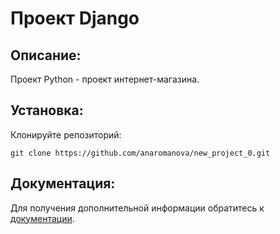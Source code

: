 # Проект Django

## Описание:

Проект Python - проект интернет-магазина.

## Установка:

Клонируйте репозиторий:
```
git clone https://github.com/anaromanova/new_project_0.git
```

## Документация:

Для получения дополнительной информации обратитесь к [документации](docs/README.md).
